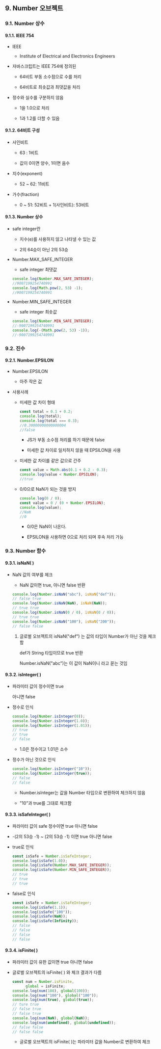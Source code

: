 ## 9. Number 오브젝트

### 9.1. Number 상수

#### 9.1.1. IEEE 754

- IEEE
  
  - Institute of Electrical and Electronics Engineers

- 자바스크립트는 IEEE 754에 정의된
  
  - 64비트 부동 소수점으로 수를 처리
  
  - 64비트로 최솟값과 최댓값을 처리

- 정수와 실수를 구분하지 않음
  
  - 1을 1.0으로 처리
  
  - 1과 1.2를 더할 수 있음

#### 9.1.2. 64비트 구성

- 사인비트
  
  - 63 : 1비트
  
  - 값이 0이면 양수, 1이면 음수

- 지수(exponent)
  
  - 52 ~ 62:  11비트

- 가수(fraction)
  
  - 0 ~ 51: 52비트 + 1(사인비트): 53비트

#### 9.1.3. Number 상수

- safe integer란
  
  - 지수(e)를 사용하지 않고 나타낼 수 있는 값
  
  - 2의 64승이 아닌 2의 53승

- Number.MAX_SAFE_INTEGER
  
  - safe integer 최댓값
  
  ```javascript
  console.log(Number.MAX_SAFE_INTEGER);
  //9007199254740991
  console.log(Math.pow(2, 53) -1);
  //9007199254740991
  ```

- Number.MIN_SAFE_INTEGER
  
  - safe integer 최솟값
  
  ```javascript
  console.log(Number.MIN_SAFE_INTEGER);
  //-9007199254740991
  console.log(-(Math.pow(2, 53) -1));
  //-9007199254740991
  ```

### 9.2. 진수

#### 9.2.1. Number.EPSILON

- Number.EPSILON
  
  - 아주 작은 값

- 사용사례
  
  - 미세한 값 차이 형태
    
    ```javascript
    const total = 0.1 + 0.2;
    console.log(total);
    console.log(total === 0.3);
    //0.30000000000000004
    //false
    ```
    
    - JS가 부동 소수점 처리를 하기 때문에 false
    
    - 미세한 값 차이로 일치하지 않을 때 EPSILON을 사용
  
  - 미세한 값 차이를 같은 값으로 간주
    
    ```javascript
    const value = Math.abs(0.1 + 0.2 - 0.3);
    console.log(value < Number.EPSILON);
    //true
    ```
  
  - 0/0으로 NaN가 되는 것을 방지
    
    ```javascript
    console.log(0 / 0);
    const value = 0 / (0 + Number.EPSILON);
    console.log(value);
    //NaN
    //0
    ```
    
    - 0/0은 NaN이 나온다.
    
    - EPSILON을 사용하면 0으로 처리 되며 후속 처리 가능

### 9.3. Number 함수

#### 9.3.1. isNaN( )

- NaN 값의 여부를 체크
  
  - NaN 값이면 true, 아니면 false 반환
  
  ```javascript
  console.log(Number.isNaN("abc"), isNaN("def"));
  // false true
  console.log(Number.isNaN(NaN), isNaN(NaN));
  // true true
  console.log(Number.isNaN(0 / 0), isNaN(0 / 0));
  // true true
  console.log(Number.isNaN("100"), isNaN("200"));
  // false false
  ```
  
  1. 글로벌 오브젝트의 isNaN("def") 는 값의 타입이 Number가 아닌 것을 체크함
     
     def가 String 타입이므로 true 반환
     
     Number.isNaN("abc")는 이 값이 NaN이니 라고 묻는 것임

#### 9.3.2. isInteger( )

- 파라미터 값이 정수이면 true
  
  아니면 false

- 정수로 인식
  
  ```javascript
  console.log(Number.isInteger(0));
  console.log(Number.isInteger(1.0));
  console.log(Number.isInteger(1.01));
  // true
  // true
  // false
  ```
  
  - 1.0은 정수이고 1.01은 소수

- 정수가 아닌 것으로 인식
  
  ```javascript
  console.log(Number.isInteger("10"));
  console.log(Number.isInteger(true));
  // false
  // false
  ```
  
  - Number.isInteger는 값을 Number 타입으로 변환하여 체크하지 않음
  
  - "10"과 true를 그대로 체크함

#### 9.3.3. isSafeInteger( )

- 파라미터 값이 safe 정수이면 true 아니면 false

- -(2의 53승 -1) ~ (2의 53승 -1) 이면 true 아니면 false

- true로 인식
  
  ```javascript
  const isSafe = Number.isSafeInteger;
  console.log(isSafe(1.0));
  console.log(isSafe(Number.MAX_SAFE_INTEGER));
  console.log(isSafe(Number.MIN_SAFE_INTEGER));
  // true
  // true
  // true
  ```

- false로 인식
  
  ```javascript
  const isSafe = Number.isSafeInteger;
  console.log(isSafe(1.1));
  console.log(isSafe("100"));
  console.log(isSafe(NaN));
  console.log(isSafe(Infinity));
  // false
  // false
  // false
  // false
  ```

#### 9.3.4. isFinite( )

- 파라미터 값이 유한 값이면 true 아니면 false

- 글로벌 오브젝트의 isFinite( ) 와 체크 결과가 다름
  
  ```javascript
  const num = Number.isFinite, 
        global = isFinite;
  console.log(num(100), global(100));
  console.log(num("100"), global("100"));
  console.log(num(true), global(true));
  // ture true
  // false true
  // false true
  console.log(num(NaN), global(NaN));
  console.log(num(undefined), global(undefined));
  // false false
  // false false
  ```
  
  - 글로벌 오브젝트의 isFinite( )는 파라미터 값을 Number로 변환하여 체크


